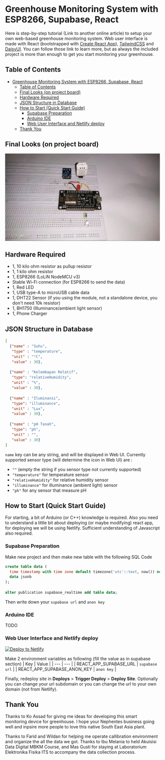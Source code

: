 # Greenhouse Monitoring System with ESP8266, Supabase, React

Here is step-by-step tutorial (Link to another online article) to setup your own web-based greenhouse monitoring system. Web user interface is made with React (bootstrapped with [Create React App](./REACT.md)), [TailwindCSS](https://tailwindcss.com/docs/guides/create-react-app) and [DaisyUI](https://daisyui.com/docs/install/). You can follow those link to learn more, but as always the included project is more than enough to get you start monitoring your greenhouse.


## Table of Contents
- [Greenhouse Monitoring System with ESP8266, Supabase, React](#greenhouse-monitoring-system-with-esp8266-supabase-react)
  - [Table of Contents](#table-of-contents)
  - [Final Looks (on project board)](#final-looks-on-project-board)
  - [Hardware Required](#hardware-required)
  - [JSON Structure in Database](#json-structure-in-database)
  - [How to Start (Quick Start Guide)](#how-to-start-quick-start-guide)
    - [Supabase Preparation](#supabase-preparation)
    - [Arduino IDE](#arduino-ide)
    - [Web User Interface and Netlify deploy](#web-user-interface-and-netlify-deploy)
  - [Thank You](#thank-you)

## Final Looks (on project board)

![Final look](./pictures/Final%20Looks.jpeg)

## Hardware Required

- 1, 10 kilo ohm resistor as pullup resistor
- 1, 1 kilo ohm resistor
- 1, ESP8266 (LoLiN NodeMCU v3)
- Stable Wi-Fi connection (for ESP8266 to send the data)
- 1, Red LED
- 1, USB type-A to microUSB cable data
- 1, DHT22 Sensor (if you using the module, not a standalone device, you don't need 10k resistor)
- 1, BH1750 (Illuminance/ambient light sensor)
- 1, Phone Charger

## JSON Structure in Database

```json
[
  {"name" : "Suhu",
   "type" : "temperature",
   "unit" : "°C",
   "value" : 30},

  {"name" : "Kelembapan Relatif",
   "type": "relativeHumidity",
   "unit" : "%",
   "value" : 30},

  {"name" : "Iluminansi",
   "type": "illuminance",
   "unit" : "Lux",
   "value" : 30},

  {"name" : "pH Tanah",
   "type": "ph",
   "unit" : "",
   "value" : 30}
]
```

`name` key can be any string, and will be displayed in Web UI. Currently supported sensor type (will determine the icon in Web UI) are : 

- `""` (empty the string if you sensor type not currently supported)
- `"temperature"` for temperature sensor
- `"relativeHumidity"` for relative humidity sensor
- `"illuminance"` for illuminance (ambient light) sensor
- `"ph"` for any sensor that measure pH

## How to Start (Quick Start Guide)

For starting, a bit of Arduino (or C++) knowledge is required. Also you need to understand a little bit about deploying (or maybe modifying) react app, for deploying we will be using Netlify. Sufficient understanding of Javascript also required.


### Supabase Preparation

Make new project and then make new table with the following SQL Code

```sql
create table data (
  time timestamp with time zone default timezone('utc'::text, now()) not null,
  data jsonb
);

alter publication supabase_realtime add table data;
```

Then write down your `supabase url` and `anon key`

### Arduino IDE

TODO

### Web User Interface and Netlify deploy

[![Deploy to Netlify](https://www.netlify.com/img/deploy/button.svg)](https://app.netlify.com/start/deploy?repository=https://github.com/jhagas/greenhouse-ui)

Make 2 environment variables as following (fill the value as in supabase section)
| Key | Value |
| --- | --- |
| REACT_APP_SUPABASE_URL | `supabase url` |
| REACT_APP_SUPABASE_ANON_KEY | `anon key` |

Finally, redeploy site in **Deploys** > **Trigger Deploy** > **Deploy Site**. Optionally you can change your url subdomain or you can change the url to your own domain (not from Netlify).

## Thank You

Thanks to Ko Assad for giving me ideas for developing this smart monitoring device for greenhouse. I hope your Nephentes business going well and inpsire more people to love this native South East Asia plant.

Thanks to Farid and Wildan for helping me operate callibration environment and organize the all the data we got. Thanks to Ibu Melania to held Akuisisi Data Digital MBKM Course, and Mas Gusti for staying at Laboratorium Elektronika Fisika ITS to accompany the data collection process.